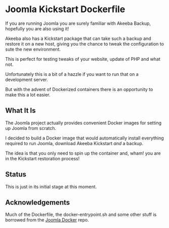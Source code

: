 # Joomla Kickstart Dockerfile

If you are running Joomla you are surely familiar with Akeeba Backup, hopefully you are also using it!

Akeeba also has a Kickstart package that can take such a backup and restore it on a new host, giving you the chance to tweak the configuration to sute the new environment.

This is perfect for testing tweaks of your website, update of PHP and what not.

Unfortunately this is a bit of a hazzle if you want to run that on a development server.

But with the advent of Dockerized containers there is an opportunity to make this a lot easier.

## What It Is

The Joomla project actually provides convenient Docker images for setting up Joomla from scratch.

I decided to build a Docker image that would automatically install everything required to run Joomla, download Akeeba Kickstart _and_ a backup.

The idea is that you only need to spin up the container and, wham! you are in the Kickstart restoration process!

## Status

This is just in its initial stage at this moment.

## Acknowledgements

Much of the Dockerfile, the docker-entrypoint.sh and some other stuff is borrowed from the [Joomla Docker](https://github.com/joomla-docker/docker-joomla) repo.
